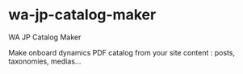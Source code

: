 # wa-jp-catalog-maker
WA JP Catalog Maker

Make onboard dynamics PDF catalog from your site content : posts, taxonomies, medias... 
